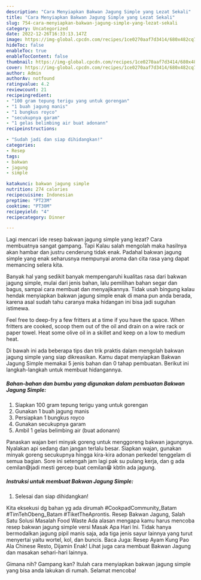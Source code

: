 ```yaml
---
description: "Cara Menyiapkan Bakwan Jagung Simple yang Lezat Sekali"
title: "Cara Menyiapkan Bakwan Jagung Simple yang Lezat Sekali"
slug: 754-cara-menyiapkan-bakwan-jagung-simple-yang-lezat-sekali
category: Uncategorized
date: 2022-12-26T16:33:13.147Z
image: https://img-global.cpcdn.com/recipes/1ce0270aaf7d3414/680x482cq70/bakwan-jagung-simple-foto-resep-utama.jpg
hideToc: false
enableToc: true
enableTocContent: false
thumbnail: https://img-global.cpcdn.com/recipes/1ce0270aaf7d3414/680x482cq70/bakwan-jagung-simple-foto-resep-utama.jpg
cover: https://img-global.cpcdn.com/recipes/1ce0270aaf7d3414/680x482cq70/bakwan-jagung-simple-foto-resep-utama.jpg
author: Admin
authorAv: notfound
ratingvalue: 4.2
reviewcount: 21
recipeingredient:
- "100 gram tepung terigu yang untuk gorengan"
- "1 buah jagung manis"
- "1 bungkus royco"
- "secukupnya garam"
- "1 gelas belimbing air buat adonann"
recipeinstructions:

- "Sudah jadi dan siap dihidangkan!"
categories:
- Resep
tags:
- bakwan
- jagung
- simple

katakunci: bakwan jagung simple 
nutrition: 274 calories
recipecuisine: Indonesian
preptime: "PT23M"
cooktime: "PT30M"
recipeyield: "4"
recipecategory: Dinner

---
```



Lagi mencari ide resep bakwan jagung simple yang lezat? Cara membuatnya sangat gampang. Tapi Kalau salah mengolah maka hasilnya akan hambar dan justru cenderung tidak enak. Padahal bakwan jagung simple yang enak seharusnya mempunyai aroma dan cita rasa yang dapat memancing selera kita.


Banyak hal yang sedikit banyak mempengaruhi kualitas rasa dari bakwan jagung simple, mulai dari jenis bahan, lalu pemilihan bahan segar dan bagus, sampai cara membuat dan menyajikannya. Tidak usah bingung kalau hendak menyiapkan bakwan jagung simple enak di mana pun anda berada, karena asal sudah tahu caranya maka hidangan ini bisa jadi suguhan istimewa.

Feel free to deep-fry a few fritters at a time if you have the space. When fritters are cooked, scoop them out of the oil and drain on a wire rack or paper towel. Heat some olive oil in a skillet and keep on a low to medium heat.


Di bawah ini ada beberapa tips dan trik praktis dalam mengolah bakwan jagung simple yang siap dikreasikan. Kamu dapat menyiapkan Bakwan Jagung Simple memakai 5 jenis bahan dan 0 tahap pembuatan. Berikut ini langkah-langkah untuk membuat hidangannya.

<!--inarticleads1-->

##### Bahan-bahan dan bumbu yang digunakan dalam pembuatan Bakwan Jagung Simple:

1. Siapkan 100 gram tepung terigu yang untuk gorengan
1. Gunakan 1 buah jagung manis
1. Persiapkan 1 bungkus royco
1. Gunakan secukupnya garam
1. Ambil 1 gelas belimbing air (buat adonann)


Panaskan wajan beri minyak goreng untuk menggoreng bakwan jagungnya. Nyalakan api sedang dan jangan terlalu besar. Siapkan wajan, gunakan minyak goreng secukupnya hingga kira-kira adonan perkedel tenggelam di semua bagian. Sore ini setengah jam lagi pak su pulang kerja, dan g ada cemilan😅jadi mesti gercep buat cemilan😁 kbtln ada jagung. 

<!--inarticleads2-->

##### Instruksi untuk membuat Bakwan Jagung Simple:


1. Selesai dan siap dihidangkan!

Kita eksekusi dg bahan yg ada dirumah #CookpadCommunity_Batam #TimTehObeng_Batam #TiketTheAprontis. Resep Bakwan Jagung, Salah Satu Solusi Masalah Food Waste Ada alasan mengapa kamu harus mencoba resep bakwan jagung simple versi Masak Apa Hari Ini. Tidak hanya bermodalkan jagung pipil manis saja, ada tiga jenis sayur lainnya yang turut menyertai yaitu wortel, kol, dan buncis. Baca Juga: Resep Ayam Kung Pao Ala Chinese Resto, Dijamin Enak! Lihat juga cara membuat Bakwan Jagung dan masakan sehari-hari lainnya. 

Gimana nih? Gampang kan? Itulah cara menyiapkan bakwan jagung simple yang bisa anda lakukan di rumah. Selamat mencoba!
